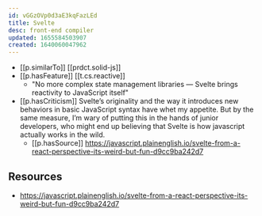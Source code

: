 ```yaml
---
id: vGGzOVp0d3aE3kqFazLEd
title: Svelte
desc: front-end compiler
updated: 1655584503907
created: 1640060047962
---
```




- [[p.similarTo]] [[prdct.solid-js]]
- [[p.hasFeature]] [[t.cs.reactive]]
  - "No more complex state management libraries — Svelte brings reactivity to JavaScript itself"
- [[p.hasCriticism]] Svelte’s originality and the way it introduces new behaviors in basic JavaScript syntax have whet my appetite. But by the same measure, I’m wary of putting this in the hands of junior developers, who might end up believing that Svelte is how javascript actually works in the wild.
  - [[p.hasSource]] https://javascript.plainenglish.io/svelte-from-a-react-perspective-its-weird-but-fun-d9cc9ba242d7
  

## Resources

- https://javascript.plainenglish.io/svelte-from-a-react-perspective-its-weird-but-fun-d9cc9ba242d7
